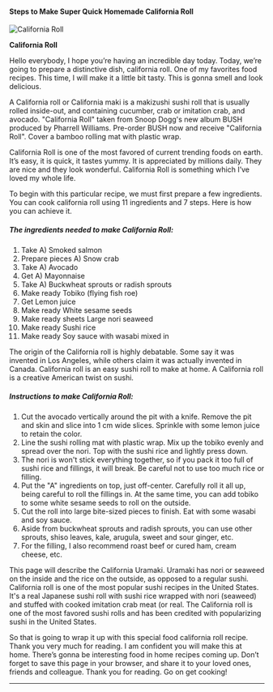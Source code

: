             

#### Steps to Make Super Quick Homemade California Roll

![California Roll](https://img-global.cpcdn.com/recipes/5538522254540800/751x532cq70/california-roll-recipe-main-photo.jpg)

**California Roll**

Hello everybody, I hope you’re having an incredible day today. Today, we’re going to prepare a distinctive dish, california roll. One of my favorites food recipes. This time, I will make it a little bit tasty. This is gonna smell and look delicious.

A California roll or California maki is a makizushi sushi roll that is usually rolled inside-out, and containing cucumber, crab or imitation crab, and avocado. "California Roll" taken from Snoop Dogg's new album BUSH produced by Pharrell Williams. Pre-order BUSH now and receive "California Roll". Cover a bamboo rolling mat with plastic wrap.

California Roll is one of the most favored of current trending foods on earth. It’s easy, it is quick, it tastes yummy. It is appreciated by millions daily. They are nice and they look wonderful. California Roll is something which I’ve loved my whole life.

To begin with this particular recipe, we must first prepare a few ingredients. You can cook california roll using 11 ingredients and 7 steps. Here is how you can achieve it.

##### The ingredients needed to make California Roll:

1.  Take A) Smoked salmon
2.  Prepare pieces A) Snow crab
3.  Take A) Avocado
4.  Get A) Mayonnaise
5.  Take A) Buckwheat sprouts or radish sprouts
6.  Make ready Tobiko (flying fish roe)
7.  Get Lemon juice
8.  Make ready White sesame seeds
9.  Make ready sheets Large nori seaweed
10.  Make ready Sushi rice
11.  Make ready Soy sauce with wasabi mixed in

The origin of the California roll is highly debatable. Some say it was invented in Los Angeles, while others claim it was actually invented in Canada. California roll is an easy sushi roll to make at home. A California roll is a creative American twist on sushi.

##### Instructions to make California Roll:

1.  Cut the avocado vertically around the pit with a knife. Remove the pit and skin and slice into 1 cm wide slices. Sprinkle with some lemon juice to retain the color.
2.  Line the sushi rolling mat with plastic wrap. Mix up the tobiko evenly and spread over the nori. Top with the sushi rice and lightly press down.
3.  The nori is won't stick everything together, so if you pack it too full of sushi rice and fillings, it will break. Be careful not to use too much rice or filling.
4.  Put the "A" ingredients on top, just off-center. Carefully roll it all up, being careful to roll the fillings in. At the same time, you can add tobiko to some white sesame seeds to roll on the outside.
5.  Cut the roll into large bite-sized pieces to finish. Eat with some wasabi and soy sauce.
6.  Aside from buckwheat sprouts and radish sprouts, you can use other sprouts, shiso leaves, kale, arugula, sweet and sour ginger, etc.
7.  For the filling, I also recommend roast beef or cured ham, cream cheese, etc.

This page will describe the California Uramaki. Uramaki has nori or seaweed on the inside and the rice on the outside, as opposed to a regular sushi. California roll is one of the most popular sushi recipes in the United States. It's a real Japanese sushi roll with sushi rice wrapped with nori (seaweed) and stuffed with cooked imitation crab meat (or real. The California roll is one of the most favored sushi rolls and has been credited with popularizing sushi in the United States.

So that is going to wrap it up with this special food california roll recipe. Thank you very much for reading. I am confident you will make this at home. There’s gonna be interesting food in home recipes coming up. Don’t forget to save this page in your browser, and share it to your loved ones, friends and colleague. Thank you for reading. Go on get cooking!

* * *